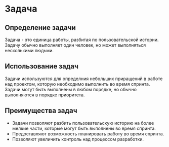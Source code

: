 # Задача

## Определение задачи

Задача - это единица работы, разбитая по пользовательской истории. Задачу обычно выполняет один человек, но может выполняться несколькими людьми.

## Использование задач

Задачи используются для определния небольших приращений в работе над проектом, которую необходимо выполнить во время спринта. Задачи могут быть выполнены в любом порядке, но обычно выполняются в порядке приоритета.

## Преимущества задач

* Задачи позволяют разбить пользовательскую историю на более мелкие части, которые могут быть выполнены во время спринта.
* Предоставляют возможность планировать работу во время спринта.
* Позволяют увеличить контроль над процессом разработки.
